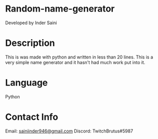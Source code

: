 # Random-name-generator
Developed by Inder Saini
# Description
This is was made with python and written in less than 20 lines. This is a very simple name generator and it hasn't had much work put into it.
# Language
Python
# Contact Info
Email: sainiinder946@gmail.com
Discord: TwitchBrutus#5987
